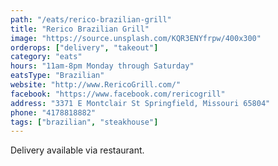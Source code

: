 ```yaml
---
path: "/eats/rerico-brazilian-grill"
title: "Rerico Brazilian Grill"
image: "https://source.unsplash.com/KQR3ENYfrpw/400x300"
orderops: ["delivery", "takeout"]
category: "eats"
hours: "11am-8pm Monday through Saturday"
eatsType: "Brazilian"
website: "http://www.RericoGrill.com/"
facebook: "https://www.facebook.com/rericogrill"
address: "3371 E Montclair St Springfield, Missouri 65804"
phone: "4178818882"
tags: ["brazilian", "steakhouse"]
---
```


Delivery available via restaurant.
